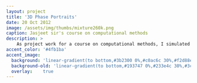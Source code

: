 ```yaml
---
layout: project
title: '3D Phase Portraits'
date: 20 Oct 2012
image: /assets/img/thumbs/mixture260k.png
caption: Jasjeet sir's course on computational methods
description: >
    As project work for a course on computational methods, I simulated the mixing of ideal gases in a closed chamber. The simulation results include average pressure exerted on the walls, and a histogram of the velocity distribution of the particles.
accent_color: '#4fb1ba'
accent_image:
  background: 'linear-gradient(to bottom,#3b2300 0%,#c0ac6c 30%,#f2d88e 50%,#f4de8c 70%,#cdccc8 100%)'
  background-old: 'linear-gradient(to bottom,#193747 0%,#233e4c 30%,#3c929e 50%,#d5d5d4 70%,#cdccc8 100%)'
  overlay:    true
---
```


